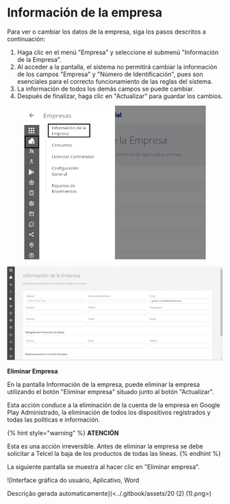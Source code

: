 # Información de la empresa

Para ver o cambiar los datos de la empresa, siga los pasos descritos a continuación:

1. Haga clic en el menú "Empresa" y seleccione el submenú "Información de la Empresa".
2. Al acceder a la pantalla, el sistema no permitirá cambiar la información de los campos "Empresa" y "Número de Identificación", pues son esenciales para el correcto funcionamiento de las reglas del sistema.
3. La información de todos los demás campos se puede cambiar.
4. Después de finalizar, haga clic en "Actualizar" para guardar los cambios.

<figure><img src="../.gitbook/assets/Captura de tela 2023-11-06 170944.png" alt=""><figcaption></figcaption></figure>

![](<../.gitbook/assets/19 (2) (1).png>)

**Eliminar Empresa**

En la pantalla Información de la empresa, puede eliminar la empresa utilizando el botón "Eliminar empresa" situado junto al botón "Actualizar".

Esta acción conduce a la eliminación de la cuenta de la empresa en Google Play Administrado, la eliminación de todos los dispositivos registrados y todas las políticas e información.

{% hint style="warning" %}
**ATENCIÓN**

Esta es una acción irreversible. Antes de eliminar la empresa se debe solicitar a Telcel la baja de los productos de todas las líneas.
{% endhint %}

La siguiente pantalla se muestra al hacer clic en "Eliminar empresa".

![Interface gráfica do usuário, Aplicativo, Word

Descrição gerada automaticamente](<../.gitbook/assets/20 (2) (1).png>)
